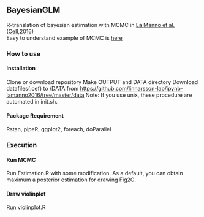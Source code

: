 ## BayesianGLM
R-translation of bayesian estimation with MCMC in [La Manno et al.(Cell,2016)](http://linnarssonlab.org/publications/2016/10/06/midbrain/)  
Easy to understand example of MCMC is [here](http://www.bewersdorff-online.de/amonopoly)

### How to use
#### Installation
Clone or download repository
Make OUTPUT and DATA directory
Download datafiles(.cef) to /DATA from https://github.com/linnarsson-lab/ipynb-lamanno2016/tree/master/data
Note: If you use unix, these procedure are automated in init.sh.

#### Package Requirement
Rstan, pipeR, ggplot2, foreach, doParallel

### Execution
#### Run MCMC
Run Estimation.R with some modification.
As a default, you can obtain maximum a posterior estimation for drawing Fig2G.
#### Draw violinplot
Run violinplot.R


